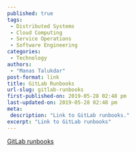 ```yaml
---
published: true
tags:
 - Distributed Systems
 - Cloud Computing
 - Service Operations
 - Software Engineering
categories:
 - Technology
authors:
 - "Manas Talukdar"
post-format: link
title: GitLab Runbooks
url-slug: gitlab-runbooks
first-published-on: 2019-05-28 02:48 pm
last-updated-on: 2019-05-28 02:48 pm
meta:
 description: "Link to GitLab runbooks."
excerpt: "Link to GitLab runbooks"
---
```


[GitLab runbooks](https://gitlab.com/gitlab-com/runbooks)
